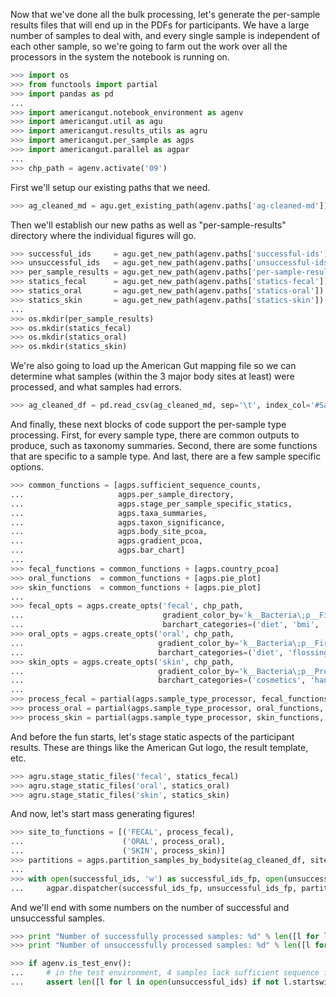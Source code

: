 Now that we've done all the bulk processing, let's generate the per-sample results files that will end up in the PDFs for participants. We have a large number of samples to deal with, and every single sample is independent of each other sample, so we're going to farm out the work over all the processors in the system the notebook is running on.

```python
>>> import os
>>> from functools import partial
>>> import pandas as pd
...
>>> import americangut.notebook_environment as agenv
>>> import americangut.util as agu
>>> import americangut.results_utils as agru
>>> import americangut.per_sample as agps
>>> import americangut.parallel as agpar
...
>>> chp_path = agenv.activate('09')
```

First we'll setup our existing paths that we need.

```python
>>> ag_cleaned_md = agu.get_existing_path(agenv.paths['ag-cleaned-md'])
```

Then we'll establish our new paths as well as "per-sample-results" directory where the individual figures will go.

```python
>>> successful_ids     = agu.get_new_path(agenv.paths['successful-ids'])
>>> unsuccessful_ids   = agu.get_new_path(agenv.paths['unsuccessful-ids'])
>>> per_sample_results = agu.get_new_path(agenv.paths['per-sample-results'])
>>> statics_fecal      = agu.get_new_path(agenv.paths['statics-fecal'])
>>> statics_oral       = agu.get_new_path(agenv.paths['statics-oral'])
>>> statics_skin       = agu.get_new_path(agenv.paths['statics-skin'])
...
>>> os.mkdir(per_sample_results)
>>> os.mkdir(statics_fecal)
>>> os.mkdir(statics_oral)
>>> os.mkdir(statics_skin)
```

We're also going to load up the American Gut mapping file so we can determine what samples (within the 3 major body sites at least) were processed, and what samples had errors.

```python
>>> ag_cleaned_df = pd.read_csv(ag_cleaned_md, sep='\t', index_col='#SampleID')
```

And finally, these next blocks of code support the per-sample type processing. First, for every sample type, there are common outputs to produce, such as taxonomy summaries. Second, there are some functions that are specific to a sample type. And last, there are a few sample specific options.

```python
>>> common_functions = [agps.sufficient_sequence_counts,
...                     agps.per_sample_directory,
...                     agps.stage_per_sample_specific_statics,
...                     agps.taxa_summaries,
...                     agps.taxon_significance,
...                     agps.body_site_pcoa,
...                     agps.gradient_pcoa,
...                     agps.bar_chart]
...
>>> fecal_functions = common_functions + [agps.country_pcoa]
>>> oral_functions  = common_functions + [agps.pie_plot]
>>> skin_functions  = common_functions + [agps.pie_plot]
...
>>> fecal_opts = agps.create_opts('fecal', chp_path,
...                               gradient_color_by='k__Bacteria\;p__Firmicutes',
...                               barchart_categories=('diet', 'bmi', 'sex', 'age'))
>>> oral_opts = agps.create_opts('oral', chp_path,
...                              gradient_color_by='k__Bacteria\;p__Firmicutes',
...                              barchart_categories=('diet', 'flossing', 'sex', 'age'))
>>> skin_opts = agps.create_opts('skin', chp_path,
...                              gradient_color_by='k__Bacteria\;p__Proteobacteria',
...                              barchart_categories=('cosmetics', 'hand', 'sex', 'age'))
...
>>> process_fecal = partial(agps.sample_type_processor, fecal_functions, fecal_opts)
>>> process_oral = partial(agps.sample_type_processor, oral_functions, oral_opts)
>>> process_skin = partial(agps.sample_type_processor, skin_functions, skin_opts)
```

And before the fun starts, let's stage static aspects of the participant results. These are things like the American Gut logo, the result template, etc.

```python
>>> agru.stage_static_files('fecal', statics_fecal)
>>> agru.stage_static_files('oral', statics_oral)
>>> agru.stage_static_files('skin', statics_skin)
```

And now, let's start mass generating figures!

```python
>>> site_to_functions = [('FECAL', process_fecal),
...                      ('ORAL', process_oral),
...                      ('SKIN', process_skin)]
>>> partitions = agps.partition_samples_by_bodysite(ag_cleaned_df, site_to_functions)
...
>>> with open(successful_ids, 'w') as successful_ids_fp, open(unsuccessful_ids, 'w') as unsuccessful_ids_fp:
...     agpar.dispatcher(successful_ids_fp, unsuccessful_ids_fp, partitions)
```

And we'll end with some numbers on the number of successful and unsuccessful samples.

```python
>>> print "Number of successfully processed samples: %d" % len([l for l in open(successful_ids) if not l.startswith('#')])
>>> print "Number of unsuccessfully processed samples: %d" % len([l for l in open(unsuccessful_ids) if not l.startswith('#')])
```

```python
>>> if agenv.is_test_env():
...     # in the test environment, 4 samples lack sufficient sequence for results
...     assert len([l for l in open(unsuccessful_ids) if not l.startswith('#')]) == 4
```
